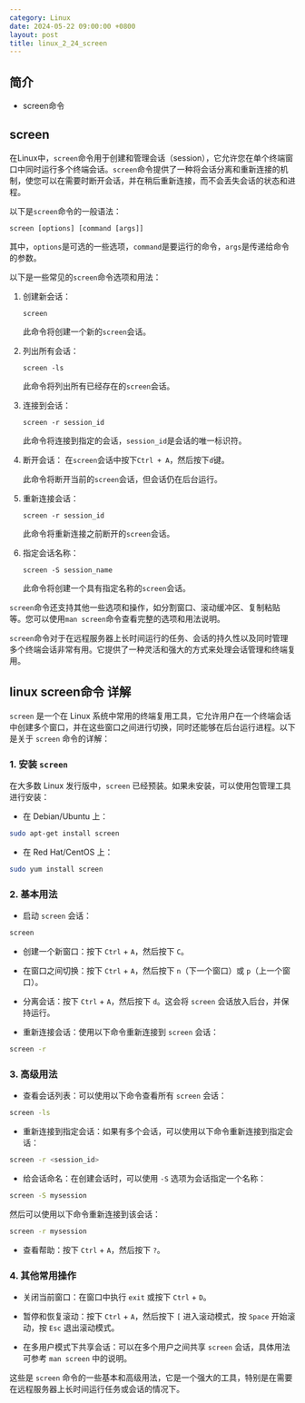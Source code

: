 ```yaml
---
category: Linux
date: 2024-05-22 09:00:00 +0800
layout: post
title: linux_2_24_screen
---
```

## 简介

+ screen命令

## screen

在Linux中，`screen`命令用于创建和管理会话（session），它允许您在单个终端窗口中同时运行多个终端会话。`screen`命令提供了一种将会话分离和重新连接的机制，使您可以在需要时断开会话，并在稍后重新连接，而不会丢失会话的状态和进程。

以下是`screen`命令的一般语法：

```
screen [options] [command [args]]
```

其中，`options`是可选的一些选项，`command`是要运行的命令，`args`是传递给命令的参数。

以下是一些常见的`screen`命令选项和用法：

1. 创建新会话：
   ```
   screen
   ```

   此命令将创建一个新的`screen`会话。

2. 列出所有会话：
   ```
   screen -ls
   ```

   此命令将列出所有已经存在的`screen`会话。

3. 连接到会话：
   ```
   screen -r session_id
   ```

   此命令将连接到指定的会话，`session_id`是会话的唯一标识符。

4. 断开会话：
   在`screen`会话中按下`Ctrl + A`，然后按下`d`键。

   此命令将断开当前的`screen`会话，但会话仍在后台运行。

5. 重新连接会话：
   ```
   screen -r session_id
   ```

   此命令将重新连接之前断开的`screen`会话。

6. 指定会话名称：
   ```
   screen -S session_name
   ```

   此命令将创建一个具有指定名称的`screen`会话。

`screen`命令还支持其他一些选项和操作，如分割窗口、滚动缓冲区、复制粘贴等。您可以使用`man screen`命令查看完整的选项和用法说明。

`screen`命令对于在远程服务器上长时间运行的任务、会话的持久性以及同时管理多个终端会话非常有用。它提供了一种灵活和强大的方式来处理会话管理和终端复用。

## linux screen命令 详解

`screen` 是一个在 Linux 系统中常用的终端复用工具，它允许用户在一个终端会话中创建多个窗口，并在这些窗口之间进行切换，同时还能够在后台运行进程。以下是关于 `screen` 命令的详解：

### 1. 安装 `screen`

在大多数 Linux 发行版中，`screen` 已经预装。如果未安装，可以使用包管理工具进行安装：

- 在 Debian/Ubuntu 上：

```bash
sudo apt-get install screen
```

- 在 Red Hat/CentOS 上：

```bash
sudo yum install screen
```

### 2. 基本用法

- 启动 `screen` 会话：

```bash
screen
```

- 创建一个新窗口：按下 `Ctrl` + `A`，然后按下 `C`。

- 在窗口之间切换：按下 `Ctrl` + `A`，然后按下 `n`（下一个窗口）或 `p`（上一个窗口）。

- 分离会话：按下 `Ctrl` + `A`，然后按下 `d`。这会将 `screen` 会话放入后台，并保持运行。

- 重新连接会话：使用以下命令重新连接到 `screen` 会话：

```bash
screen -r
```

### 3. 高级用法

- 查看会话列表：可以使用以下命令查看所有 `screen` 会话：

```bash
screen -ls
```

- 重新连接到指定会话：如果有多个会话，可以使用以下命令重新连接到指定会话：

```bash
screen -r <session_id>
```

- 给会话命名：在创建会话时，可以使用 `-S` 选项为会话指定一个名称：

```bash
screen -S mysession
```

然后可以使用以下命令重新连接到该会话：

```bash
screen -r mysession
```

- 查看帮助：按下 `Ctrl` + `A`，然后按下 `?`。

### 4. 其他常用操作

- 关闭当前窗口：在窗口中执行 `exit` 或按下 `Ctrl` + `D`。

- 暂停和恢复滚动：按下 `Ctrl` + `A`，然后按下 `[` 进入滚动模式，按 `Space` 开始滚动，按 `Esc` 退出滚动模式。

- 在多用户模式下共享会话：可以在多个用户之间共享 `screen` 会话，具体用法可参考 `man screen` 中的说明。

这些是 `screen` 命令的一些基本和高级用法，它是一个强大的工具，特别是在需要在远程服务器上长时间运行任务或会话的情况下。